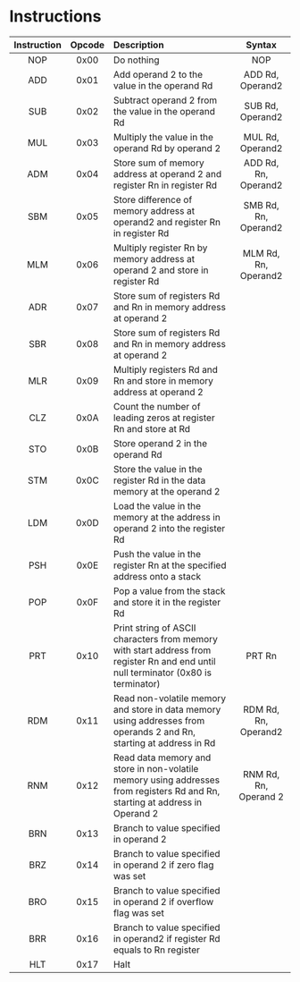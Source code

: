 # Instructions


| Instruction | Opcode | Description                                                                                                                         |        Syntax         |
|:-----------:|:------:|:------------------------------------------------------------------------------------------------------------------------------------|:---------------------:|
|     NOP     |  0x00  | Do nothing                                                                                                                          |          NOP          |
|     ADD     |  0x01  | Add operand 2 to the value in the operand Rd                                                                                        |   ADD Rd, Operand2    |
|     SUB     |  0x02  | Subtract operand 2 from the value in the operand Rd                                                                                 |   SUB Rd, Operand2    |
|     MUL     |  0x03  | Multiply the value in the operand Rd by operand 2                                                                                   |   MUL Rd, Operand2    |
|     ADM     |  0x04  | Store sum of memory address at operand 2 and register Rn in register Rd                                                             | ADD Rd, Rn, Operand2  |
|     SBM     |  0x05  | Store difference of memory address at operand2 and register Rn in register Rd                                                       | SMB Rd, Rn, Operand2  |
|     MLM     |  0x06  | Multiply register Rn by memory address at operand 2 and store in register Rd                                                        | MLM Rd, Rn, Operand2  |
|     ADR     |  0x07  | Store sum of registers Rd and Rn in memory address at operand 2                                                                     |                       |
|     SBR     |  0x08  | Store sum of registers Rd and Rn in memory address at operand 2                                                                     |                       |
|     MLR     |  0x09  | Multiply registers Rd and Rn and store in memory address at operand 2                                                               |                       |
|     CLZ     |  0x0A  | Count the number of leading zeros at register Rn and store at Rd                                                                    |                       |
|     STO     |  0x0B  | Store operand 2 in the operand Rd                                                                                                   |                       |
|     STM     |  0x0C  | Store the value in the register Rd in the data memory at the operand 2                                                              |                       |
|     LDM     |  0x0D  | Load the value in the memory at the address in operand 2 into the register Rd                                                       |                       |
|     PSH     |  0x0E  | Push the value in the register Rn at the specified address onto a stack                                                             |                       |
|     POP     |  0x0F  | Pop a value from the stack and store it in the register Rd                                                                          |                       |
|     PRT     |  0x10  | Print string of ASCII characters from memory with start address from register Rn and end until null terminator (0x80 is terminator) |        PRT Rn         |
|     RDM     |  0x11  | Read non-volatile memory and store in data memory using addresses from operands 2 and Rn, starting at address in Rd                 | RDM Rd, Rn, Operand2  |
|     RNM     |  0x12  | Read data memory and store in non-volatile memory using addresses from registers Rd and Rn, starting at address in Operand 2        | RNM Rd, Rn, Operand 2 |
|     BRN     |  0x13  | Branch to value specified in operand 2                                                                                              |                       |
|     BRZ     |  0x14  | Branch to value specified in operand 2 if zero flag was set                                                                         |                       |
|     BRO     |  0x15  | Branch to value specified in operand 2 if overflow flag was set                                                                 |                       |
|     BRR     |  0x16  | Branch to value specified in operand2 if register Rd equals to Rn register                                                          |                       |
|     HLT     |  0x17  | Halt                                                                                                                                |                       |
